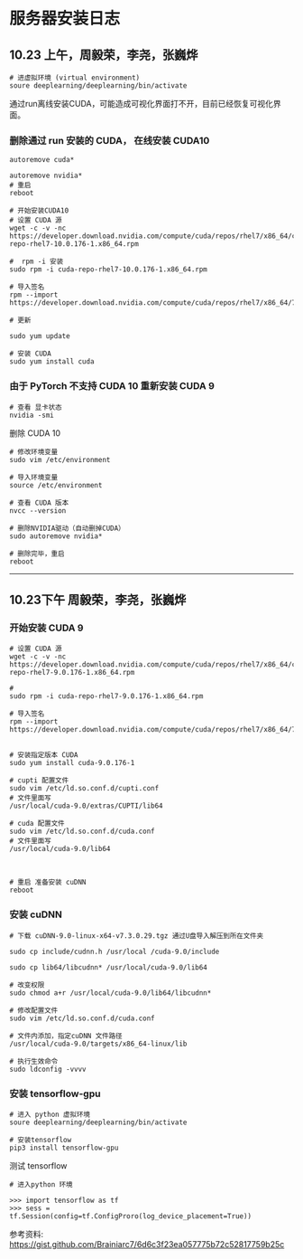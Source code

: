 # 服务器安装日志

## 10.23 上午，周毅荣，李尧，张巍烨


``` shell
# 进虚拟环境 (virtual environment)
soure deeplearning/deeplearning/bin/activate
```
通过run离线安装CUDA，可能造成可视化界面打不开，目前已经恢复可视化界面。

### 删除通过 run 安装的 CUDA， 在线安装 CUDA10

```
autoremove cuda*

autoremove nvidia*
# 重启
reboot

# 开始安装CUDA10
# 设置 CUDA 源
wget -c -v -nc https://developer.download.nvidia.com/compute/cuda/repos/rhel7/x86_64/cuda-repo-rhel7-10.0.176-1.x86_64.rpm

#  rpm -i 安装
sudo rpm -i cuda-repo-rhel7-10.0.176-1.x86_64.rpm

# 导入签名
rpm --import https://developer.download.nvidia.com/compute/cuda/repos/rhel7/x86_64/7fa2af80.pub

# 更新

sudo yum update

# 安装 CUDA
sudo yum install cuda

```



### 由于 PyTorch 不支持 CUDA 10 重新安装 CUDA 9


```
# 查看 显卡状态
nvidia -smi

```

删除 CUDA 10

```
# 修改环境变量
sudo vim /etc/environment

# 导入环境变量
source /etc/environment

# 查看 CUDA 版本
nvcc --version

# 删除NVIDIA驱动（自动删掉CUDA）
sudo autoremove nvidia*

# 删除完毕，重启
reboot
```

---
## 10.23下午 周毅荣，李尧，张巍烨
### 开始安装 CUDA 9

```
# 设置 CUDA 源
wget -c -v -nc https://developer.download.nvidia.com/compute/cuda/repos/rhel7/x86_64/cuda-repo-rhel7-9.0.176-1.x86_64.rpm

#  
sudo rpm -i cuda-repo-rhel7-9.0.176-1.x86_64.rpm

# 导入签名
rpm --import https://developer.download.nvidia.com/compute/cuda/repos/rhel7/x86_64/7fa2af80.pub


# 安装指定版本 CUDA
sudo yum install cuda-9.0.176-1

# cupti 配置文件
sudo vim /etc/ld.so.conf.d/cupti.conf
# 文件里面写
/usr/local/cuda-9.0/extras/CUPTI/lib64

# cuda 配置文件
sudo vim /etc/ld.so.conf.d/cuda.conf
# 文件里面写
/usr/local/cuda-9.0/lib64



# 重启 准备安装 cuDNN
reboot
```

### 安装 cuDNN


```
# 下载 cuDNN-9.0-linux-x64-v7.3.0.29.tgz 通过U盘导入解压到所在文件夹

sudo cp include/cudnn.h /usr/local /cuda-9.0/include 

sudo cp lib64/libcudnn* /usr/local/cuda-9.0/lib64

# 改变权限
sudo chmod a+r /usr/local/cuda-9.0/lib64/libcudnn*

# 修改配置文件
sudo vim /etc/ld.so.conf.d/cuda.conf

# 文件内添加，指定cuDNN 文件路径
/usr/local/cuda-9.0/targets/x86_64-linux/lib

# 执行生效命令
sudo ldconfig -vvvv
```

### 安装 tensorflow-gpu

```
# 进入 python 虚拟环境
soure deeplearning/deeplearning/bin/activate

# 安装tensorflow
pip3 install tensorflow-gpu
```

测试 tensorflow

```
# 进入python 环境

>>> import tensorflow as tf
>>> sess = tf.Session(config=tf.ConfigProro(log_device_placement=True))

```

参考资料: https://gist.github.com/Brainiarc7/6d6c3f23ea057775b72c52817759b25c

